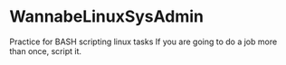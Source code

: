 # WannabeLinuxSysAdmin
Practice for BASH scripting linux tasks
If you are going to do a job more than once, script it.
